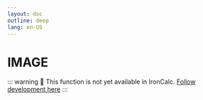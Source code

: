 ```yaml
---
layout: doc
outline: deep
lang: en-US
---
```


# IMAGE

::: warning
🚧 This function is not yet available in IronCalc.
[Follow development here](https://github.com/ironcalc/IronCalc/labels/Functions)
:::